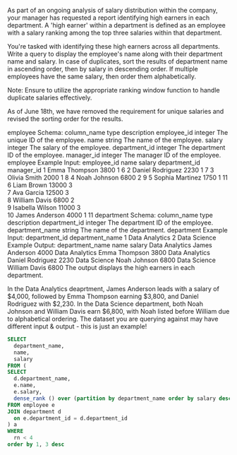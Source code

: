 As part of an ongoing analysis of salary distribution within the company, your manager has requested a report identifying high earners in each department. A 'high earner' within a department is defined as an employee with a salary ranking among the top three salaries within that department.

You're tasked with identifying these high earners across all departments. Write a query to display the employee's name along with their department name and salary. In case of duplicates, sort the results of department name in ascending order, then by salary in descending order. If multiple employees have the same salary, then order them alphabetically.

Note: Ensure to utilize the appropriate ranking window function to handle duplicate salaries effectively.

As of June 18th, we have removed the requirement for unique salaries and revised the sorting order for the results.

employee Schema:
column_name	type	description
employee_id	integer	The unique ID of the employee.
name	string	The name of the employee.
salary	integer	The salary of the employee.
department_id	integer	The department ID of the employee.
manager_id	integer	The manager ID of the employee.
employee Example Input:
employee_id	name	salary	department_id	manager_id
1	Emma Thompson	3800	1	6
2	Daniel Rodriguez	2230	1	7
3	Olivia Smith	2000	1	8
4	Noah Johnson	6800	2	9
5	Sophia Martinez	1750	1	11
6	Liam Brown	13000	3	
7	Ava Garcia	12500	3	
8	William Davis	6800	2	
9	Isabella Wilson	11000	3	
10	James Anderson	4000	1	11
department Schema:
column_name	type	description
department_id	integer	The department ID of the employee.
department_name	string	The name of the department.
department Example Input:
department_id	department_name
1	Data Analytics
2	Data Science
Example Output:
department_name	name	salary
Data Analytics	James Anderson	4000
Data Analytics	Emma Thompson	3800
Data Analytics	Daniel Rodriguez	2230
Data Science	Noah Johnson	6800
Data Science	William Davis	6800
The output displays the high earners in each department.

In the Data Analytics deaprtment, James Anderson leads with a salary of $4,000, followed by Emma Thompson earning $3,800, and Daniel Rodriguez with $2,230.
In the Data Science department, both Noah Johnson and William Davis earn $6,800, with Noah listed before William due to alphabetical ordering.
The dataset you are querying against may have different input & output - this is just an example!



```sql
SELECT
  department_name,
  name,
  salary
FROM (
SELECT
  d.department_name,
  e.name,
  e.salary,
  dense_rank () over (partition by department_name order by salary desc) as rn
FROM employee e
JOIN department d
  on e.department_id = d.department_id
) a
WHERE
  rn < 4
order by 1, 3 desc
```